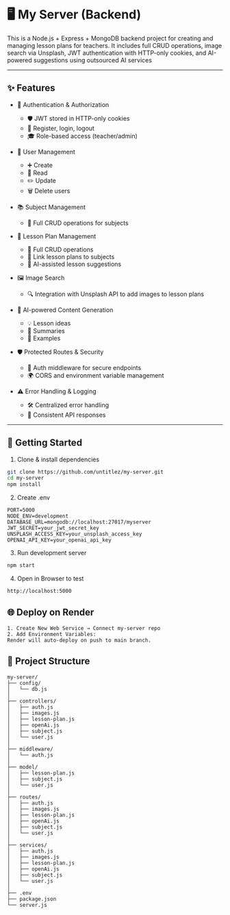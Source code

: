 # 🖥️ My Server (Backend)

This is a Node.js + Express + MongoDB backend project for creating and managing lesson plans for teachers.
It includes full CRUD operations, image search via Unsplash, JWT authentication with HTTP-only cookies, and AI-powered suggestions using outsourced AI services

---

## ✨ Features

- 🔐 Authentication & Authorization
  - 🛡️ JWT stored in HTTP-only cookies
  - 👤 Register, login, logout
  - 🎓 Role-based access (teacher/admin)

- 👥 User Management
  - ➕ Create
  - 👀 Read
  - ✏️ Update
  - 🗑️ Delete users

- 📚 Subject Management
  - 📝 Full CRUD operations for subjects

- 📑 Lesson Plan Management
  - 📝 Full CRUD operations
  - 🔗 Link lesson plans to subjects
  - 🤖 AI-assisted lesson suggestions

- 🖼️ Image Search
  - 🔍 Integration with Unsplash API to add images to lesson plans

- 🤖 AI-powered Content Generation
  - 💡 Lesson ideas
  - 📝 Summaries
  - 📖 Examples

- 🛡️ Protected Routes & Security
  - 🔑 Auth middleware for secure endpoints
  - 🌍 CORS and environment variable management

- ⚠️ Error Handling & Logging
  - 🛠️ Centralized error handling
  - 📜 Consistent API responses

---

## 🚀 Getting Started

1. Clone & install dependencies
```bash
git clone https://github.com/untitlez/my-server.git
cd my-server
npm install
```

2. Create .env
```env
PORT=5000
NODE_ENV=development
DATABASE_URL=mongodb://localhost:27017/myserver
JWT_SECRET=your_jwt_secret_key
UNSPLASH_ACCESS_KEY=your_unsplash_access_key
OPENAI_API_KEY=your_openai_api_key
```

3. Run development server
```bash
npm start
```

4. Open in Browser to test
```bash
http://localhost:5000
```

## 🌐 Deploy on Render
```plaintext
1. Create New Web Service → Connect my-server repo
2. Add Environment Variables:
Render will auto-deploy on push to main branch.
```

## 📂 Project Structure
```plaintext
my-server/
├── config/
│   └── db.js                   
│
├── controllers/                
│   ├── auth.js
│   ├── images.js
│   ├── lesson-plan.js
│   ├── openAi.js
│   ├── subject.js
│   └── user.js
│
├── middleware/                 
│   └── auth.js                 
│
├── model/                      
│   ├── lesson-plan.js
│   ├── subject.js
│   └── user.js
│
├── routes/                     
│   ├── auth.js
│   ├── images.js
│   ├── lesson-plan.js
│   ├── openAi.js
│   ├── subject.js
│   └── user.js
│
├── services/                   
│   ├── auth.js
│   ├── images.js
│   ├── lesson-plan.js
│   ├── openAi.js
│   ├── subject.js
│   └── user.js
│
├── .env                        
├── package.json
└── server.js                   
```
